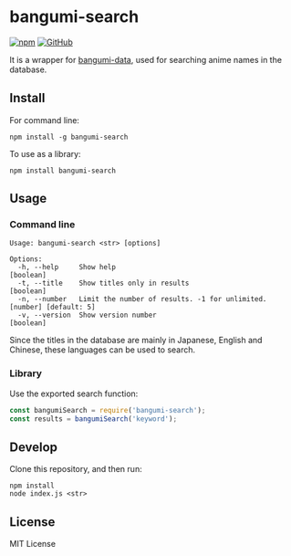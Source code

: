 # bangumi-search

[![npm](https://img.shields.io/npm/v/bangumi-search.svg)](https://www.npmjs.com/package/bangumi-search)
[![GitHub](https://img.shields.io/github/license/DCsunset/bangumi-search.svg)](https://github.com/DCsunset/bangumi-search/blob/master/LICENSE)


It is a wrapper for [bangumi-data](https://github.com/bangumi-data/bangumi-data),
used for searching anime names in the database.

## Install

For command line:

```
npm install -g bangumi-search
```

To use as a library:

```
npm install bangumi-search
```

## Usage

### Command line

```
Usage: bangumi-search <str> [options]

Options:
  -h, --help     Show help                                             [boolean]
  -t, --title    Show titles only in results                           [boolean]
  -n, --number   Limit the number of results. -1 for unlimited. [number] [default: 5]
  -v, --version  Show version number                                   [boolean]
```

Since the titles in the database are mainly in
Japanese, English and Chinese,
these languages can be used to search.

### Library

Use the exported search function:

```js
const bangumiSearch = require('bangumi-search');
const results = bangumiSearch('keyword');
```


## Develop

Clone this repository, and then run:

```
npm install
node index.js <str>
```

## License

MIT License

